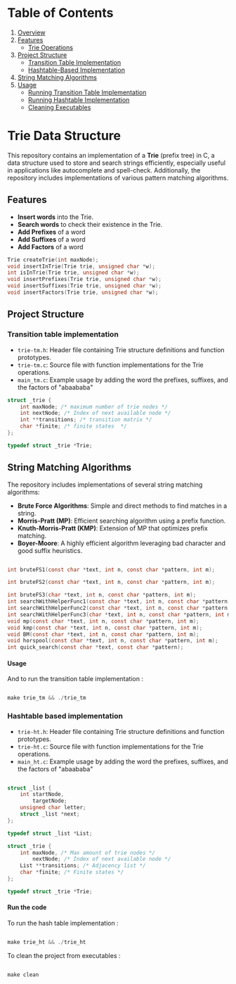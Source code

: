 # Table of Contents

1. [Overview](#overview)
2. [Features](#features)
   - [Trie Operations](#trie-operations)
3. [Project Structure](#project-structure)
   - [Transition Table Implementation](#transition-table-implementation)
   - [Hashtable-Based Implementation](#hashtable-based-implementation)
4. [String Matching Algorithms](#string-matching-algorithms)
5. [Usage](#usage)
   - [Running Transition Table Implementation](#running-transition-table-implementation)
   - [Running Hashtable Implementation](#running-hashtable-implementation)
   - [Cleaning Executables](#cleaning-executables)

# Trie Data Structure

This repository contains an implementation of a **Trie** (prefix tree) in C, a data structure used to store and search strings efficiently, especially useful in applications like autocomplete and spell-check. Additionally, the repository includes implementations of various pattern matching algorithms.

## Features

- **Insert words** into the Trie.
- **Search words** to check their existence in the Trie.
- **Add Prefixes** of a word
- **Add Suffixes** of a word
- **Add Factors** of a word


```c
Trie createTrie(int maxNode);
void insertInTrie(Trie trie, unsigned char *w);
int isInTrie(Trie trie, unsigned char *w);
void insertPrefixes(Trie trie, unsigned char *w);
void insertSuffixes(Trie trie, unsigned char *w);
void insertFactors(Trie trie, unsigned char *w);
```

## Project Structure

### Transition table implementation

- `trie-tm.h`: Header file containing Trie structure definitions and function prototypes.
- `trie-tm.c`: Source file with function implementations for the Trie operations.
- `main_tm.c`: Example usage by adding the word the prefixes, suffixes, and the factors of "abaababa"


```c
struct _trie {
	int maxNode; /* maximum number of trie nodes */
	int nextNode; /* Index of next available node */
	int **transitions; /* transition matrix */
	char *finite; /* finite states  */
};

typedef struct _trie *Trie;

```

## String Matching Algorithms

The repository includes implementations of several string matching algorithms:

- **Brute Force Algorithms**: Simple and direct methods to find matches in a string.
- **Morris-Pratt (MP)**: Efficient searching algorithm using a prefix function.
- **Knuth-Morris-Pratt (KMP)**: Extension of MP that optimizes prefix matching.
- **Boyer-Moore**: A highly efficient algorithm leveraging bad character and good suffix heuristics.

```c

int bruteFS1(const char *text, int n, const char *pattern, int m);

int bruteFS2(const char *text, int n, const char *pattern, int m);

int bruteFS3(char *text, int n, const char *pattern, int m);
int searchWithHelperFunc1(const char *text, int n, const char *pattern, int m);
int searchWithHelperFunc2(const char *text, int n, const char *pattern, int m);
int searchWithHelperFunc3(char *text, int n, const char *pattern, int m);
void mp(const char *text, int n, const char *pattern, int m);
void kmp(const char *text, int n, const char *pattern, int m);
void BM(const char *text, int n, const char *pattern, int m);
void horspool(const char *text, int n, const char *pattern, int m);
int quick_search(const char *text, const char *pattern);
```


#### Usage

And to run the transition table implementation :

```c

make trie_tm && ./trie_tm

```

### Hashtable based implementation

- `trie-ht.h`: Header file containing Trie structure definitions and function prototypes.
- `trie-ht.c`: Source file with function implementations for the Trie operations.
- `main_ht.c`: Example usage by adding the word the prefixes, suffixes, and the factors of "abaababa"

```c

struct _list {
    int startNode,
        targetNode;
    unsigned char letter;
    struct _list *next;
};

typedef struct _list *List;

struct _trie {
    int maxNode, /* Max amount of trie nodes */
        nextNode; /* Index of next available node */
    List **transitions; /* Adjacency list */
    char *finite; /* Finite states */
};

typedef struct _trie *Trie;

```


#### Run the code

To run the hash table implementation :


```c

make trie_ht && ./trie_ht

```

To clean the project from executables :

```c

make clean

```



